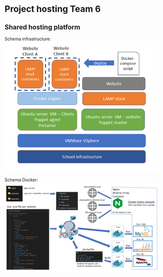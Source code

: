 # Project hosting Team 6
## Shared hosting platform

Schema infrastructure:\
![hosting infrastructure](./resources/schema_english.png)

Schema Docker:\
![schema docker](./resources/docker_schema.png)
